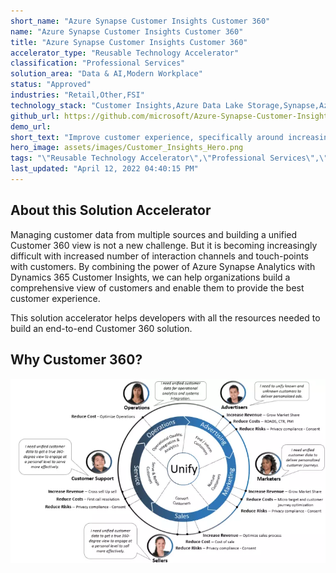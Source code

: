 ```yaml
---
short_name: "Azure Synapse Customer Insights Customer 360"
name: "Azure Synapse Customer Insights Customer 360"
title: "Azure Synapse Customer Insights Customer 360"
accelerator_type: "Reusable Technology Accelerator"
classification: "Professional Services"
solution_area: "Data & AI,Modern Workplace"
status: "Approved"
industries: "Retail,Other,FSI"
technology_stack: "Customer Insights,Azure Data Lake Storage,Synapse,Azure Machine Learning,Power BI"
github_url: https://github.com/microsoft/Azure-Synapse-Customer-Insights-Customer360-Solution-Accelerator
demo_url: 
short_text: "Improve customer experience, specifically around increasing customer retention."
hero_image: assets/images/Customer_Insights_Hero.png
tags: "\"Reusable Technology Accelerator\",\"Professional Services\",\"Retail\",\"Other\",\"FSI\",\"Customer Insights\",\"Azure Data Lake Storage\",\"Synapse\",\"Azure Machine Learning\",\"Power BI\""
last_updated: "April 12, 2022 04:40:15 PM"
---
```

## About this Solution Accelerator

Managing customer data from multiple sources and building a unified Customer 360 view is not a new challenge. But it is becoming increasingly difficult with increased number of interaction channels and touch-points with customers. By combining the power of Azure Synapse Analytics with Dynamics 365 Customer Insights, we can help organizations build a comprehensive view of customers and enable them to provide the best customer experience.

This solution accelerator helps developers with all the resources needed to build an end-to-end Customer 360 solution.

## Why Customer 360?

![Why Customer 360?](../assets/images/WhyCustomer360.webp)
